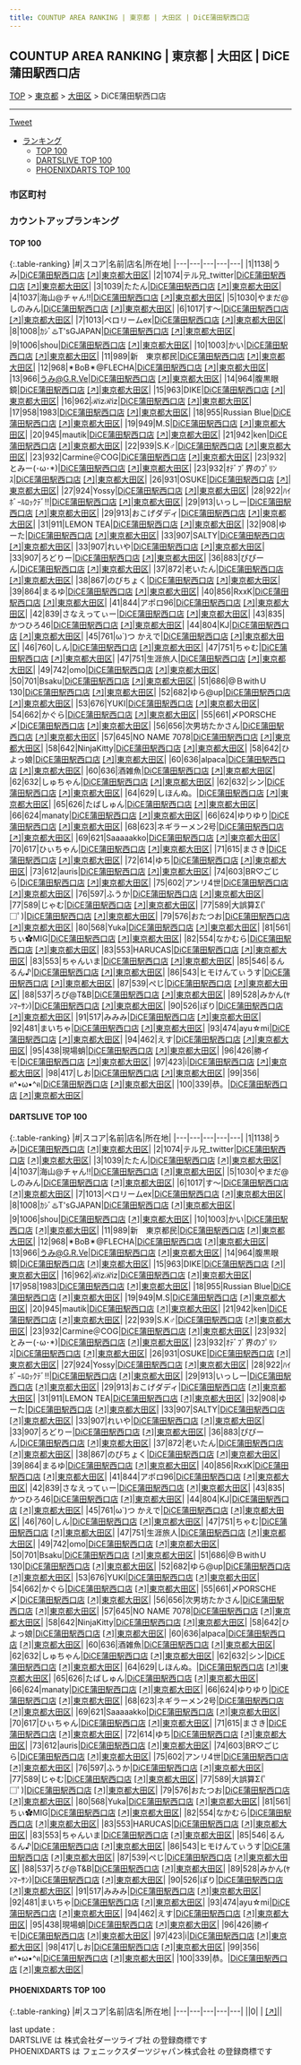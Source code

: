 ```yaml
---
title: COUNTUP AREA RANKING | 東京都 | 大田区 | DiCE蒲田駅西口店
---
```

## COUNTUP AREA RANKING | 東京都 | 大田区 | DiCE蒲田駅西口店

[TOP](/darts/rank/) > [東京都](/darts/rank/東京都/) > [大田区](/darts/rank/東京都/大田区/) > DiCE蒲田駅西口店

___

<a href="https://twitter.com/share?ref_src=twsrc%5Etfw" data-text="COUNTUP AREA RANKING | 東京都大田区DiCE蒲田駅西口店" class="twitter-share-button" data-hashtags="DARTSLIVE,PHOENIXDARTS,darts,ダーツ" data-show-count="false">Tweet</a>

* [ランキング](#カウントアップランキング)
    * [TOP 100](#top-100)
    * [DARTSLIVE TOP 100](#dartslive-top-100)
    * [PHOENIXDARTS TOP 100](#phoenixdarts-top-100)

### 市区町村

<ul>

</ul>

### カウントアップランキング

#### TOP 100



{:.table-ranking}
|#|スコア|名前|店名|所在地|
|---|---|---|---|---|
|1|1138|<span class="rank-name-dl">うみ</span>|<a href="/darts/rank/shops/dd40279e19f9567ff454cb89828a1cfe.html">DiCE蒲田駅西口店</a> <a href="https://search.dartslive.com/jp/shop/dd40279e19f9567ff454cb89828a1cfe">[↗]</a>|<a href="/darts/rank/東京都/大田区">東京都大田区</a>|
|2|1074|<span class="rank-name-dl">テル兄_twitter</span>|<a href="/darts/rank/shops/dd40279e19f9567ff454cb89828a1cfe.html">DiCE蒲田駅西口店</a> <a href="https://search.dartslive.com/jp/shop/dd40279e19f9567ff454cb89828a1cfe">[↗]</a>|<a href="/darts/rank/東京都/大田区">東京都大田区</a>|
|3|1039|<span class="rank-name-dl">たたん</span>|<a href="/darts/rank/shops/dd40279e19f9567ff454cb89828a1cfe.html">DiCE蒲田駅西口店</a> <a href="https://search.dartslive.com/jp/shop/dd40279e19f9567ff454cb89828a1cfe">[↗]</a>|<a href="/darts/rank/東京都/大田区">東京都大田区</a>|
|4|1037|<span class="rank-name-dl">海山@チャん!!</span>|<a href="/darts/rank/shops/dd40279e19f9567ff454cb89828a1cfe.html">DiCE蒲田駅西口店</a> <a href="https://search.dartslive.com/jp/shop/dd40279e19f9567ff454cb89828a1cfe">[↗]</a>|<a href="/darts/rank/東京都/大田区">東京都大田区</a>|
|5|1030|<span class="rank-name-dl">やまだ@しのみん</span>|<a href="/darts/rank/shops/dd40279e19f9567ff454cb89828a1cfe.html">DiCE蒲田駅西口店</a> <a href="https://search.dartslive.com/jp/shop/dd40279e19f9567ff454cb89828a1cfe">[↗]</a>|<a href="/darts/rank/東京都/大田区">東京都大田区</a>|
|6|1017|<span class="rank-name-dl">す～</span>|<a href="/darts/rank/shops/dd40279e19f9567ff454cb89828a1cfe.html">DiCE蒲田駅西口店</a> <a href="https://search.dartslive.com/jp/shop/dd40279e19f9567ff454cb89828a1cfe">[↗]</a>|<a href="/darts/rank/東京都/大田区">東京都大田区</a>|
|7|1013|<span class="rank-name-dl">ペロリームex</span>|<a href="/darts/rank/shops/dd40279e19f9567ff454cb89828a1cfe.html">DiCE蒲田駅西口店</a> <a href="https://search.dartslive.com/jp/shop/dd40279e19f9567ff454cb89828a1cfe">[↗]</a>|<a href="/darts/rank/東京都/大田区">東京都大田区</a>|
|8|1008|<span class="rank-name-dl">ｶｼﾞ♨️T&#x27;sGJAPAN</span>|<a href="/darts/rank/shops/dd40279e19f9567ff454cb89828a1cfe.html">DiCE蒲田駅西口店</a> <a href="https://search.dartslive.com/jp/shop/dd40279e19f9567ff454cb89828a1cfe">[↗]</a>|<a href="/darts/rank/東京都/大田区">東京都大田区</a>|
|9|1006|<span class="rank-name-dl">shou</span>|<a href="/darts/rank/shops/dd40279e19f9567ff454cb89828a1cfe.html">DiCE蒲田駅西口店</a> <a href="https://search.dartslive.com/jp/shop/dd40279e19f9567ff454cb89828a1cfe">[↗]</a>|<a href="/darts/rank/東京都/大田区">東京都大田区</a>|
|10|1003|<span class="rank-name-dl">かい</span>|<a href="/darts/rank/shops/dd40279e19f9567ff454cb89828a1cfe.html">DiCE蒲田駅西口店</a> <a href="https://search.dartslive.com/jp/shop/dd40279e19f9567ff454cb89828a1cfe">[↗]</a>|<a href="/darts/rank/東京都/大田区">東京都大田区</a>|
|11|989|<span class="rank-name-dl">新　東京都民</span>|<a href="/darts/rank/shops/dd40279e19f9567ff454cb89828a1cfe.html">DiCE蒲田駅西口店</a> <a href="https://search.dartslive.com/jp/shop/dd40279e19f9567ff454cb89828a1cfe">[↗]</a>|<a href="/darts/rank/東京都/大田区">東京都大田区</a>|
|12|968|<span class="rank-name-dl">✴BoB✴@FLECHA</span>|<a href="/darts/rank/shops/dd40279e19f9567ff454cb89828a1cfe.html">DiCE蒲田駅西口店</a> <a href="https://search.dartslive.com/jp/shop/dd40279e19f9567ff454cb89828a1cfe">[↗]</a>|<a href="/darts/rank/東京都/大田区">東京都大田区</a>|
|13|966|<span class="rank-name-dl">うみ@G.R.Ve</span>|<a href="/darts/rank/shops/dd40279e19f9567ff454cb89828a1cfe.html">DiCE蒲田駅西口店</a> <a href="https://search.dartslive.com/jp/shop/dd40279e19f9567ff454cb89828a1cfe">[↗]</a>|<a href="/darts/rank/東京都/大田区">東京都大田区</a>|
|14|964|<span class="rank-name-dl">腹黒眼鏡</span>|<a href="/darts/rank/shops/dd40279e19f9567ff454cb89828a1cfe.html">DiCE蒲田駅西口店</a> <a href="https://search.dartslive.com/jp/shop/dd40279e19f9567ff454cb89828a1cfe">[↗]</a>|<a href="/darts/rank/東京都/大田区">東京都大田区</a>|
|15|963|<span class="rank-name-dl">DIKE</span>|<a href="/darts/rank/shops/dd40279e19f9567ff454cb89828a1cfe.html">DiCE蒲田駅西口店</a> <a href="https://search.dartslive.com/jp/shop/dd40279e19f9567ff454cb89828a1cfe">[↗]</a>|<a href="/darts/rank/東京都/大田区">東京都大田区</a>|
|16|962|<span class="rank-name-dl">ℛizℛiz</span>|<a href="/darts/rank/shops/dd40279e19f9567ff454cb89828a1cfe.html">DiCE蒲田駅西口店</a> <a href="https://search.dartslive.com/jp/shop/dd40279e19f9567ff454cb89828a1cfe">[↗]</a>|<a href="/darts/rank/東京都/大田区">東京都大田区</a>|
|17|958|<span class="rank-name-dl">1983</span>|<a href="/darts/rank/shops/dd40279e19f9567ff454cb89828a1cfe.html">DiCE蒲田駅西口店</a> <a href="https://search.dartslive.com/jp/shop/dd40279e19f9567ff454cb89828a1cfe">[↗]</a>|<a href="/darts/rank/東京都/大田区">東京都大田区</a>|
|18|955|<span class="rank-name-dl">Russian Blue</span>|<a href="/darts/rank/shops/dd40279e19f9567ff454cb89828a1cfe.html">DiCE蒲田駅西口店</a> <a href="https://search.dartslive.com/jp/shop/dd40279e19f9567ff454cb89828a1cfe">[↗]</a>|<a href="/darts/rank/東京都/大田区">東京都大田区</a>|
|19|949|<span class="rank-name-dl">M.S</span>|<a href="/darts/rank/shops/dd40279e19f9567ff454cb89828a1cfe.html">DiCE蒲田駅西口店</a> <a href="https://search.dartslive.com/jp/shop/dd40279e19f9567ff454cb89828a1cfe">[↗]</a>|<a href="/darts/rank/東京都/大田区">東京都大田区</a>|
|20|945|<span class="rank-name-dl">mautik</span>|<a href="/darts/rank/shops/dd40279e19f9567ff454cb89828a1cfe.html">DiCE蒲田駅西口店</a> <a href="https://search.dartslive.com/jp/shop/dd40279e19f9567ff454cb89828a1cfe">[↗]</a>|<a href="/darts/rank/東京都/大田区">東京都大田区</a>|
|21|942|<span class="rank-name-dl">ken</span>|<a href="/darts/rank/shops/dd40279e19f9567ff454cb89828a1cfe.html">DiCE蒲田駅西口店</a> <a href="https://search.dartslive.com/jp/shop/dd40279e19f9567ff454cb89828a1cfe">[↗]</a>|<a href="/darts/rank/東京都/大田区">東京都大田区</a>|
|22|939|<span class="rank-name-dl">S.K♂</span>|<a href="/darts/rank/shops/dd40279e19f9567ff454cb89828a1cfe.html">DiCE蒲田駅西口店</a> <a href="https://search.dartslive.com/jp/shop/dd40279e19f9567ff454cb89828a1cfe">[↗]</a>|<a href="/darts/rank/東京都/大田区">東京都大田区</a>|
|23|932|<span class="rank-name-dl">Carmine＠COG</span>|<a href="/darts/rank/shops/dd40279e19f9567ff454cb89828a1cfe.html">DiCE蒲田駅西口店</a> <a href="https://search.dartslive.com/jp/shop/dd40279e19f9567ff454cb89828a1cfe">[↗]</a>|<a href="/darts/rank/東京都/大田区">東京都大田区</a>|
|23|932|<span class="rank-name-dl">とみー(･ω･*)</span>|<a href="/darts/rank/shops/dd40279e19f9567ff454cb89828a1cfe.html">DiCE蒲田駅西口店</a> <a href="https://search.dartslive.com/jp/shop/dd40279e19f9567ff454cb89828a1cfe">[↗]</a>|<a href="/darts/rank/東京都/大田区">東京都大田区</a>|
|23|932|<span class="rank-name-dl">ｵﾃﾞﾌﾞ界のﾌﾟﾘﾝｽ</span>|<a href="/darts/rank/shops/dd40279e19f9567ff454cb89828a1cfe.html">DiCE蒲田駅西口店</a> <a href="https://search.dartslive.com/jp/shop/dd40279e19f9567ff454cb89828a1cfe">[↗]</a>|<a href="/darts/rank/東京都/大田区">東京都大田区</a>|
|26|931|<span class="rank-name-dl">OSUKE</span>|<a href="/darts/rank/shops/dd40279e19f9567ff454cb89828a1cfe.html">DiCE蒲田駅西口店</a> <a href="https://search.dartslive.com/jp/shop/dd40279e19f9567ff454cb89828a1cfe">[↗]</a>|<a href="/darts/rank/東京都/大田区">東京都大田区</a>|
|27|924|<span class="rank-name-dl">Yossy</span>|<a href="/darts/rank/shops/dd40279e19f9567ff454cb89828a1cfe.html">DiCE蒲田駅西口店</a> <a href="https://search.dartslive.com/jp/shop/dd40279e19f9567ff454cb89828a1cfe">[↗]</a>|<a href="/darts/rank/東京都/大田区">東京都大田区</a>|
|28|922|<span class="rank-name-dl">ﾊｲﾎﾞｰﾙﾛｯｸﾃﾞ‼︎</span>|<a href="/darts/rank/shops/dd40279e19f9567ff454cb89828a1cfe.html">DiCE蒲田駅西口店</a> <a href="https://search.dartslive.com/jp/shop/dd40279e19f9567ff454cb89828a1cfe">[↗]</a>|<a href="/darts/rank/東京都/大田区">東京都大田区</a>|
|29|913|<span class="rank-name-dl">いっしー</span>|<a href="/darts/rank/shops/dd40279e19f9567ff454cb89828a1cfe.html">DiCE蒲田駅西口店</a> <a href="https://search.dartslive.com/jp/shop/dd40279e19f9567ff454cb89828a1cfe">[↗]</a>|<a href="/darts/rank/東京都/大田区">東京都大田区</a>|
|29|913|<span class="rank-name-dl">おこげダディ</span>|<a href="/darts/rank/shops/dd40279e19f9567ff454cb89828a1cfe.html">DiCE蒲田駅西口店</a> <a href="https://search.dartslive.com/jp/shop/dd40279e19f9567ff454cb89828a1cfe">[↗]</a>|<a href="/darts/rank/東京都/大田区">東京都大田区</a>|
|31|911|<span class="rank-name-dl">LEMON TEA</span>|<a href="/darts/rank/shops/dd40279e19f9567ff454cb89828a1cfe.html">DiCE蒲田駅西口店</a> <a href="https://search.dartslive.com/jp/shop/dd40279e19f9567ff454cb89828a1cfe">[↗]</a>|<a href="/darts/rank/東京都/大田区">東京都大田区</a>|
|32|908|<span class="rank-name-dl">ゆーた</span>|<a href="/darts/rank/shops/dd40279e19f9567ff454cb89828a1cfe.html">DiCE蒲田駅西口店</a> <a href="https://search.dartslive.com/jp/shop/dd40279e19f9567ff454cb89828a1cfe">[↗]</a>|<a href="/darts/rank/東京都/大田区">東京都大田区</a>|
|33|907|<span class="rank-name-dl">SALTY</span>|<a href="/darts/rank/shops/dd40279e19f9567ff454cb89828a1cfe.html">DiCE蒲田駅西口店</a> <a href="https://search.dartslive.com/jp/shop/dd40279e19f9567ff454cb89828a1cfe">[↗]</a>|<a href="/darts/rank/東京都/大田区">東京都大田区</a>|
|33|907|<span class="rank-name-dl">れいや</span>|<a href="/darts/rank/shops/dd40279e19f9567ff454cb89828a1cfe.html">DiCE蒲田駅西口店</a> <a href="https://search.dartslive.com/jp/shop/dd40279e19f9567ff454cb89828a1cfe">[↗]</a>|<a href="/darts/rank/東京都/大田区">東京都大田区</a>|
|33|907|<span class="rank-name-dl">ろどりー</span>|<a href="/darts/rank/shops/dd40279e19f9567ff454cb89828a1cfe.html">DiCE蒲田駅西口店</a> <a href="https://search.dartslive.com/jp/shop/dd40279e19f9567ff454cb89828a1cfe">[↗]</a>|<a href="/darts/rank/東京都/大田区">東京都大田区</a>|
|36|883|<span class="rank-name-dl">ぴぴーん</span>|<a href="/darts/rank/shops/dd40279e19f9567ff454cb89828a1cfe.html">DiCE蒲田駅西口店</a> <a href="https://search.dartslive.com/jp/shop/dd40279e19f9567ff454cb89828a1cfe">[↗]</a>|<a href="/darts/rank/東京都/大田区">東京都大田区</a>|
|37|872|<span class="rank-name-dl">老いたん</span>|<a href="/darts/rank/shops/dd40279e19f9567ff454cb89828a1cfe.html">DiCE蒲田駅西口店</a> <a href="https://search.dartslive.com/jp/shop/dd40279e19f9567ff454cb89828a1cfe">[↗]</a>|<a href="/darts/rank/東京都/大田区">東京都大田区</a>|
|38|867|<span class="rank-name-dl">のびちょく</span>|<a href="/darts/rank/shops/dd40279e19f9567ff454cb89828a1cfe.html">DiCE蒲田駅西口店</a> <a href="https://search.dartslive.com/jp/shop/dd40279e19f9567ff454cb89828a1cfe">[↗]</a>|<a href="/darts/rank/東京都/大田区">東京都大田区</a>|
|39|864|<span class="rank-name-dl">まるゆ</span>|<a href="/darts/rank/shops/dd40279e19f9567ff454cb89828a1cfe.html">DiCE蒲田駅西口店</a> <a href="https://search.dartslive.com/jp/shop/dd40279e19f9567ff454cb89828a1cfe">[↗]</a>|<a href="/darts/rank/東京都/大田区">東京都大田区</a>|
|40|856|<span class="rank-name-dl">RxxK</span>|<a href="/darts/rank/shops/dd40279e19f9567ff454cb89828a1cfe.html">DiCE蒲田駅西口店</a> <a href="https://search.dartslive.com/jp/shop/dd40279e19f9567ff454cb89828a1cfe">[↗]</a>|<a href="/darts/rank/東京都/大田区">東京都大田区</a>|
|41|844|<span class="rank-name-dl">アポロ96</span>|<a href="/darts/rank/shops/dd40279e19f9567ff454cb89828a1cfe.html">DiCE蒲田駅西口店</a> <a href="https://search.dartslive.com/jp/shop/dd40279e19f9567ff454cb89828a1cfe">[↗]</a>|<a href="/darts/rank/東京都/大田区">東京都大田区</a>|
|42|839|<span class="rank-name-dl">さなえってぃー</span>|<a href="/darts/rank/shops/dd40279e19f9567ff454cb89828a1cfe.html">DiCE蒲田駅西口店</a> <a href="https://search.dartslive.com/jp/shop/dd40279e19f9567ff454cb89828a1cfe">[↗]</a>|<a href="/darts/rank/東京都/大田区">東京都大田区</a>|
|43|835|<span class="rank-name-dl">かつひろ46</span>|<a href="/darts/rank/shops/dd40279e19f9567ff454cb89828a1cfe.html">DiCE蒲田駅西口店</a> <a href="https://search.dartslive.com/jp/shop/dd40279e19f9567ff454cb89828a1cfe">[↗]</a>|<a href="/darts/rank/東京都/大田区">東京都大田区</a>|
|44|804|<span class="rank-name-dl">KJ</span>|<a href="/darts/rank/shops/dd40279e19f9567ff454cb89828a1cfe.html">DiCE蒲田駅西口店</a> <a href="https://search.dartslive.com/jp/shop/dd40279e19f9567ff454cb89828a1cfe">[↗]</a>|<a href="/darts/rank/東京都/大田区">東京都大田区</a>|
|45|761|<span class="rank-name-dl">ω`)つ かえで</span>|<a href="/darts/rank/shops/dd40279e19f9567ff454cb89828a1cfe.html">DiCE蒲田駅西口店</a> <a href="https://search.dartslive.com/jp/shop/dd40279e19f9567ff454cb89828a1cfe">[↗]</a>|<a href="/darts/rank/東京都/大田区">東京都大田区</a>|
|46|760|<span class="rank-name-dl">しん</span>|<a href="/darts/rank/shops/dd40279e19f9567ff454cb89828a1cfe.html">DiCE蒲田駅西口店</a> <a href="https://search.dartslive.com/jp/shop/dd40279e19f9567ff454cb89828a1cfe">[↗]</a>|<a href="/darts/rank/東京都/大田区">東京都大田区</a>|
|47|751|<span class="rank-name-dl">ちゃむ</span>|<a href="/darts/rank/shops/dd40279e19f9567ff454cb89828a1cfe.html">DiCE蒲田駅西口店</a> <a href="https://search.dartslive.com/jp/shop/dd40279e19f9567ff454cb89828a1cfe">[↗]</a>|<a href="/darts/rank/東京都/大田区">東京都大田区</a>|
|47|751|<span class="rank-name-dl">生涯旅人</span>|<a href="/darts/rank/shops/dd40279e19f9567ff454cb89828a1cfe.html">DiCE蒲田駅西口店</a> <a href="https://search.dartslive.com/jp/shop/dd40279e19f9567ff454cb89828a1cfe">[↗]</a>|<a href="/darts/rank/東京都/大田区">東京都大田区</a>|
|49|742|<span class="rank-name-dl">omo</span>|<a href="/darts/rank/shops/dd40279e19f9567ff454cb89828a1cfe.html">DiCE蒲田駅西口店</a> <a href="https://search.dartslive.com/jp/shop/dd40279e19f9567ff454cb89828a1cfe">[↗]</a>|<a href="/darts/rank/東京都/大田区">東京都大田区</a>|
|50|701|<span class="rank-name-dl">Bsaku</span>|<a href="/darts/rank/shops/dd40279e19f9567ff454cb89828a1cfe.html">DiCE蒲田駅西口店</a> <a href="https://search.dartslive.com/jp/shop/dd40279e19f9567ff454cb89828a1cfe">[↗]</a>|<a href="/darts/rank/東京都/大田区">東京都大田区</a>|
|51|686|<span class="rank-name-dl">@ＢwithＵ 130</span>|<a href="/darts/rank/shops/dd40279e19f9567ff454cb89828a1cfe.html">DiCE蒲田駅西口店</a> <a href="https://search.dartslive.com/jp/shop/dd40279e19f9567ff454cb89828a1cfe">[↗]</a>|<a href="/darts/rank/東京都/大田区">東京都大田区</a>|
|52|682|<span class="rank-name-dl">ゆら@up</span>|<a href="/darts/rank/shops/dd40279e19f9567ff454cb89828a1cfe.html">DiCE蒲田駅西口店</a> <a href="https://search.dartslive.com/jp/shop/dd40279e19f9567ff454cb89828a1cfe">[↗]</a>|<a href="/darts/rank/東京都/大田区">東京都大田区</a>|
|53|676|<span class="rank-name-dl">YUKI</span>|<a href="/darts/rank/shops/dd40279e19f9567ff454cb89828a1cfe.html">DiCE蒲田駅西口店</a> <a href="https://search.dartslive.com/jp/shop/dd40279e19f9567ff454cb89828a1cfe">[↗]</a>|<a href="/darts/rank/東京都/大田区">東京都大田区</a>|
|54|662|<span class="rank-name-dl">かぐら</span>|<a href="/darts/rank/shops/dd40279e19f9567ff454cb89828a1cfe.html">DiCE蒲田駅西口店</a> <a href="https://search.dartslive.com/jp/shop/dd40279e19f9567ff454cb89828a1cfe">[↗]</a>|<a href="/darts/rank/東京都/大田区">東京都大田区</a>|
|55|661|<span class="rank-name-dl">〆PORSCHE〆</span>|<a href="/darts/rank/shops/dd40279e19f9567ff454cb89828a1cfe.html">DiCE蒲田駅西口店</a> <a href="https://search.dartslive.com/jp/shop/dd40279e19f9567ff454cb89828a1cfe">[↗]</a>|<a href="/darts/rank/東京都/大田区">東京都大田区</a>|
|56|656|<span class="rank-name-dl">次男坊たかさん</span>|<a href="/darts/rank/shops/dd40279e19f9567ff454cb89828a1cfe.html">DiCE蒲田駅西口店</a> <a href="https://search.dartslive.com/jp/shop/dd40279e19f9567ff454cb89828a1cfe">[↗]</a>|<a href="/darts/rank/東京都/大田区">東京都大田区</a>|
|57|645|<span class="rank-name-dl">NO NAME 7078</span>|<a href="/darts/rank/shops/dd40279e19f9567ff454cb89828a1cfe.html">DiCE蒲田駅西口店</a> <a href="https://search.dartslive.com/jp/shop/dd40279e19f9567ff454cb89828a1cfe">[↗]</a>|<a href="/darts/rank/東京都/大田区">東京都大田区</a>|
|58|642|<span class="rank-name-dl">NinjaKitty</span>|<a href="/darts/rank/shops/dd40279e19f9567ff454cb89828a1cfe.html">DiCE蒲田駅西口店</a> <a href="https://search.dartslive.com/jp/shop/dd40279e19f9567ff454cb89828a1cfe">[↗]</a>|<a href="/darts/rank/東京都/大田区">東京都大田区</a>|
|58|642|<span class="rank-name-dl">ひよっ娘</span>|<a href="/darts/rank/shops/dd40279e19f9567ff454cb89828a1cfe.html">DiCE蒲田駅西口店</a> <a href="https://search.dartslive.com/jp/shop/dd40279e19f9567ff454cb89828a1cfe">[↗]</a>|<a href="/darts/rank/東京都/大田区">東京都大田区</a>|
|60|636|<span class="rank-name-dl">alpaca</span>|<a href="/darts/rank/shops/dd40279e19f9567ff454cb89828a1cfe.html">DiCE蒲田駅西口店</a> <a href="https://search.dartslive.com/jp/shop/dd40279e19f9567ff454cb89828a1cfe">[↗]</a>|<a href="/darts/rank/東京都/大田区">東京都大田区</a>|
|60|636|<span class="rank-name-dl">酒雑魚</span>|<a href="/darts/rank/shops/dd40279e19f9567ff454cb89828a1cfe.html">DiCE蒲田駅西口店</a> <a href="https://search.dartslive.com/jp/shop/dd40279e19f9567ff454cb89828a1cfe">[↗]</a>|<a href="/darts/rank/東京都/大田区">東京都大田区</a>|
|62|632|<span class="rank-name-dl">しゅちゃん</span>|<a href="/darts/rank/shops/dd40279e19f9567ff454cb89828a1cfe.html">DiCE蒲田駅西口店</a> <a href="https://search.dartslive.com/jp/shop/dd40279e19f9567ff454cb89828a1cfe">[↗]</a>|<a href="/darts/rank/東京都/大田区">東京都大田区</a>|
|62|632|<span class="rank-name-dl">シン</span>|<a href="/darts/rank/shops/dd40279e19f9567ff454cb89828a1cfe.html">DiCE蒲田駅西口店</a> <a href="https://search.dartslive.com/jp/shop/dd40279e19f9567ff454cb89828a1cfe">[↗]</a>|<a href="/darts/rank/東京都/大田区">東京都大田区</a>|
|64|629|<span class="rank-name-dl">しほんぬ。</span>|<a href="/darts/rank/shops/dd40279e19f9567ff454cb89828a1cfe.html">DiCE蒲田駅西口店</a> <a href="https://search.dartslive.com/jp/shop/dd40279e19f9567ff454cb89828a1cfe">[↗]</a>|<a href="/darts/rank/東京都/大田区">東京都大田区</a>|
|65|626|<span class="rank-name-dl">たばしゅん</span>|<a href="/darts/rank/shops/dd40279e19f9567ff454cb89828a1cfe.html">DiCE蒲田駅西口店</a> <a href="https://search.dartslive.com/jp/shop/dd40279e19f9567ff454cb89828a1cfe">[↗]</a>|<a href="/darts/rank/東京都/大田区">東京都大田区</a>|
|66|624|<span class="rank-name-dl">manaty</span>|<a href="/darts/rank/shops/dd40279e19f9567ff454cb89828a1cfe.html">DiCE蒲田駅西口店</a> <a href="https://search.dartslive.com/jp/shop/dd40279e19f9567ff454cb89828a1cfe">[↗]</a>|<a href="/darts/rank/東京都/大田区">東京都大田区</a>|
|66|624|<span class="rank-name-dl">ゆりゆり</span>|<a href="/darts/rank/shops/dd40279e19f9567ff454cb89828a1cfe.html">DiCE蒲田駅西口店</a> <a href="https://search.dartslive.com/jp/shop/dd40279e19f9567ff454cb89828a1cfe">[↗]</a>|<a href="/darts/rank/東京都/大田区">東京都大田区</a>|
|68|623|<span class="rank-name-dl">ネギラーメン2号</span>|<a href="/darts/rank/shops/dd40279e19f9567ff454cb89828a1cfe.html">DiCE蒲田駅西口店</a> <a href="https://search.dartslive.com/jp/shop/dd40279e19f9567ff454cb89828a1cfe">[↗]</a>|<a href="/darts/rank/東京都/大田区">東京都大田区</a>|
|69|621|<span class="rank-name-dl">Saaaaakko</span>|<a href="/darts/rank/shops/dd40279e19f9567ff454cb89828a1cfe.html">DiCE蒲田駅西口店</a> <a href="https://search.dartslive.com/jp/shop/dd40279e19f9567ff454cb89828a1cfe">[↗]</a>|<a href="/darts/rank/東京都/大田区">東京都大田区</a>|
|70|617|<span class="rank-name-dl">ひぃちゃん</span>|<a href="/darts/rank/shops/dd40279e19f9567ff454cb89828a1cfe.html">DiCE蒲田駅西口店</a> <a href="https://search.dartslive.com/jp/shop/dd40279e19f9567ff454cb89828a1cfe">[↗]</a>|<a href="/darts/rank/東京都/大田区">東京都大田区</a>|
|71|615|<span class="rank-name-dl">まさき</span>|<a href="/darts/rank/shops/dd40279e19f9567ff454cb89828a1cfe.html">DiCE蒲田駅西口店</a> <a href="https://search.dartslive.com/jp/shop/dd40279e19f9567ff454cb89828a1cfe">[↗]</a>|<a href="/darts/rank/東京都/大田区">東京都大田区</a>|
|72|614|<span class="rank-name-dl">ゆち</span>|<a href="/darts/rank/shops/dd40279e19f9567ff454cb89828a1cfe.html">DiCE蒲田駅西口店</a> <a href="https://search.dartslive.com/jp/shop/dd40279e19f9567ff454cb89828a1cfe">[↗]</a>|<a href="/darts/rank/東京都/大田区">東京都大田区</a>|
|73|612|<span class="rank-name-dl">auris</span>|<a href="/darts/rank/shops/dd40279e19f9567ff454cb89828a1cfe.html">DiCE蒲田駅西口店</a> <a href="https://search.dartslive.com/jp/shop/dd40279e19f9567ff454cb89828a1cfe">[↗]</a>|<a href="/darts/rank/東京都/大田区">東京都大田区</a>|
|74|603|<span class="rank-name-dl">BR♡ごじら</span>|<a href="/darts/rank/shops/dd40279e19f9567ff454cb89828a1cfe.html">DiCE蒲田駅西口店</a> <a href="https://search.dartslive.com/jp/shop/dd40279e19f9567ff454cb89828a1cfe">[↗]</a>|<a href="/darts/rank/東京都/大田区">東京都大田区</a>|
|75|602|<span class="rank-name-dl">アンリ4世</span>|<a href="/darts/rank/shops/dd40279e19f9567ff454cb89828a1cfe.html">DiCE蒲田駅西口店</a> <a href="https://search.dartslive.com/jp/shop/dd40279e19f9567ff454cb89828a1cfe">[↗]</a>|<a href="/darts/rank/東京都/大田区">東京都大田区</a>|
|76|597|<span class="rank-name-dl">ふうか</span>|<a href="/darts/rank/shops/dd40279e19f9567ff454cb89828a1cfe.html">DiCE蒲田駅西口店</a> <a href="https://search.dartslive.com/jp/shop/dd40279e19f9567ff454cb89828a1cfe">[↗]</a>|<a href="/darts/rank/東京都/大田区">東京都大田区</a>|
|77|589|<span class="rank-name-dl">じゃむ</span>|<a href="/darts/rank/shops/dd40279e19f9567ff454cb89828a1cfe.html">DiCE蒲田駅西口店</a> <a href="https://search.dartslive.com/jp/shop/dd40279e19f9567ff454cb89828a1cfe">[↗]</a>|<a href="/darts/rank/東京都/大田区">東京都大田区</a>|
|77|589|<span class="rank-name-dl">大誤算Σ(ﾟ□ﾟ)</span>|<a href="/darts/rank/shops/dd40279e19f9567ff454cb89828a1cfe.html">DiCE蒲田駅西口店</a> <a href="https://search.dartslive.com/jp/shop/dd40279e19f9567ff454cb89828a1cfe">[↗]</a>|<a href="/darts/rank/東京都/大田区">東京都大田区</a>|
|79|576|<span class="rank-name-dl">おたつお</span>|<a href="/darts/rank/shops/dd40279e19f9567ff454cb89828a1cfe.html">DiCE蒲田駅西口店</a> <a href="https://search.dartslive.com/jp/shop/dd40279e19f9567ff454cb89828a1cfe">[↗]</a>|<a href="/darts/rank/東京都/大田区">東京都大田区</a>|
|80|568|<span class="rank-name-dl">Yuka</span>|<a href="/darts/rank/shops/dd40279e19f9567ff454cb89828a1cfe.html">DiCE蒲田駅西口店</a> <a href="https://search.dartslive.com/jp/shop/dd40279e19f9567ff454cb89828a1cfe">[↗]</a>|<a href="/darts/rank/東京都/大田区">東京都大田区</a>|
|81|561|<span class="rank-name-dl">ちぃ✿MIG</span>|<a href="/darts/rank/shops/dd40279e19f9567ff454cb89828a1cfe.html">DiCE蒲田駅西口店</a> <a href="https://search.dartslive.com/jp/shop/dd40279e19f9567ff454cb89828a1cfe">[↗]</a>|<a href="/darts/rank/東京都/大田区">東京都大田区</a>|
|82|554|<span class="rank-name-dl">なかむら</span>|<a href="/darts/rank/shops/dd40279e19f9567ff454cb89828a1cfe.html">DiCE蒲田駅西口店</a> <a href="https://search.dartslive.com/jp/shop/dd40279e19f9567ff454cb89828a1cfe">[↗]</a>|<a href="/darts/rank/東京都/大田区">東京都大田区</a>|
|83|553|<span class="rank-name-dl">HARUCAS</span>|<a href="/darts/rank/shops/dd40279e19f9567ff454cb89828a1cfe.html">DiCE蒲田駅西口店</a> <a href="https://search.dartslive.com/jp/shop/dd40279e19f9567ff454cb89828a1cfe">[↗]</a>|<a href="/darts/rank/東京都/大田区">東京都大田区</a>|
|83|553|<span class="rank-name-dl">ちゃんいま</span>|<a href="/darts/rank/shops/dd40279e19f9567ff454cb89828a1cfe.html">DiCE蒲田駅西口店</a> <a href="https://search.dartslive.com/jp/shop/dd40279e19f9567ff454cb89828a1cfe">[↗]</a>|<a href="/darts/rank/東京都/大田区">東京都大田区</a>|
|85|546|<span class="rank-name-dl">るんるん♪</span>|<a href="/darts/rank/shops/dd40279e19f9567ff454cb89828a1cfe.html">DiCE蒲田駅西口店</a> <a href="https://search.dartslive.com/jp/shop/dd40279e19f9567ff454cb89828a1cfe">[↗]</a>|<a href="/darts/rank/東京都/大田区">東京都大田区</a>|
|86|543|<span class="rank-name-dl">ヒモけんてぃうす</span>|<a href="/darts/rank/shops/dd40279e19f9567ff454cb89828a1cfe.html">DiCE蒲田駅西口店</a> <a href="https://search.dartslive.com/jp/shop/dd40279e19f9567ff454cb89828a1cfe">[↗]</a>|<a href="/darts/rank/東京都/大田区">東京都大田区</a>|
|87|539|<span class="rank-name-dl">ぺじ</span>|<a href="/darts/rank/shops/dd40279e19f9567ff454cb89828a1cfe.html">DiCE蒲田駅西口店</a> <a href="https://search.dartslive.com/jp/shop/dd40279e19f9567ff454cb89828a1cfe">[↗]</a>|<a href="/darts/rank/東京都/大田区">東京都大田区</a>|
|88|537|<span class="rank-name-dl">ろび@T&amp;B</span>|<a href="/darts/rank/shops/dd40279e19f9567ff454cb89828a1cfe.html">DiCE蒲田駅西口店</a> <a href="https://search.dartslive.com/jp/shop/dd40279e19f9567ff454cb89828a1cfe">[↗]</a>|<a href="/darts/rank/東京都/大田区">東京都大田区</a>|
|89|528|<span class="rank-name-dl">みかん(ﾔﾝﾏｰｻﾝ)</span>|<a href="/darts/rank/shops/dd40279e19f9567ff454cb89828a1cfe.html">DiCE蒲田駅西口店</a> <a href="https://search.dartslive.com/jp/shop/dd40279e19f9567ff454cb89828a1cfe">[↗]</a>|<a href="/darts/rank/東京都/大田区">東京都大田区</a>|
|90|526|<span class="rank-name-dl">ぽり</span>|<a href="/darts/rank/shops/dd40279e19f9567ff454cb89828a1cfe.html">DiCE蒲田駅西口店</a> <a href="https://search.dartslive.com/jp/shop/dd40279e19f9567ff454cb89828a1cfe">[↗]</a>|<a href="/darts/rank/東京都/大田区">東京都大田区</a>|
|91|517|<span class="rank-name-dl">みみみ</span>|<a href="/darts/rank/shops/dd40279e19f9567ff454cb89828a1cfe.html">DiCE蒲田駅西口店</a> <a href="https://search.dartslive.com/jp/shop/dd40279e19f9567ff454cb89828a1cfe">[↗]</a>|<a href="/darts/rank/東京都/大田区">東京都大田区</a>|
|92|481|<span class="rank-name-dl">まいちゃ</span>|<a href="/darts/rank/shops/dd40279e19f9567ff454cb89828a1cfe.html">DiCE蒲田駅西口店</a> <a href="https://search.dartslive.com/jp/shop/dd40279e19f9567ff454cb89828a1cfe">[↗]</a>|<a href="/darts/rank/東京都/大田区">東京都大田区</a>|
|93|474|<span class="rank-name-dl">ayu☆mi</span>|<a href="/darts/rank/shops/dd40279e19f9567ff454cb89828a1cfe.html">DiCE蒲田駅西口店</a> <a href="https://search.dartslive.com/jp/shop/dd40279e19f9567ff454cb89828a1cfe">[↗]</a>|<a href="/darts/rank/東京都/大田区">東京都大田区</a>|
|94|462|<span class="rank-name-dl">えす</span>|<a href="/darts/rank/shops/dd40279e19f9567ff454cb89828a1cfe.html">DiCE蒲田駅西口店</a> <a href="https://search.dartslive.com/jp/shop/dd40279e19f9567ff454cb89828a1cfe">[↗]</a>|<a href="/darts/rank/東京都/大田区">東京都大田区</a>|
|95|438|<span class="rank-name-dl">現場蛸</span>|<a href="/darts/rank/shops/dd40279e19f9567ff454cb89828a1cfe.html">DiCE蒲田駅西口店</a> <a href="https://search.dartslive.com/jp/shop/dd40279e19f9567ff454cb89828a1cfe">[↗]</a>|<a href="/darts/rank/東京都/大田区">東京都大田区</a>|
|96|426|<span class="rank-name-dl">勝イモ</span>|<a href="/darts/rank/shops/dd40279e19f9567ff454cb89828a1cfe.html">DiCE蒲田駅西口店</a> <a href="https://search.dartslive.com/jp/shop/dd40279e19f9567ff454cb89828a1cfe">[↗]</a>|<a href="/darts/rank/東京都/大田区">東京都大田区</a>|
|97|423|<span class="rank-name-dl">i</span>|<a href="/darts/rank/shops/dd40279e19f9567ff454cb89828a1cfe.html">DiCE蒲田駅西口店</a> <a href="https://search.dartslive.com/jp/shop/dd40279e19f9567ff454cb89828a1cfe">[↗]</a>|<a href="/darts/rank/東京都/大田区">東京都大田区</a>|
|98|417|<span class="rank-name-dl">しお</span>|<a href="/darts/rank/shops/dd40279e19f9567ff454cb89828a1cfe.html">DiCE蒲田駅西口店</a> <a href="https://search.dartslive.com/jp/shop/dd40279e19f9567ff454cb89828a1cfe">[↗]</a>|<a href="/darts/rank/東京都/大田区">東京都大田区</a>|
|99|356|<span class="rank-name-dl">ฅ^•ω•^ฅ</span>|<a href="/darts/rank/shops/dd40279e19f9567ff454cb89828a1cfe.html">DiCE蒲田駅西口店</a> <a href="https://search.dartslive.com/jp/shop/dd40279e19f9567ff454cb89828a1cfe">[↗]</a>|<a href="/darts/rank/東京都/大田区">東京都大田区</a>|
|100|339|<span class="rank-name-dl">恭。</span>|<a href="/darts/rank/shops/dd40279e19f9567ff454cb89828a1cfe.html">DiCE蒲田駅西口店</a> <a href="https://search.dartslive.com/jp/shop/dd40279e19f9567ff454cb89828a1cfe">[↗]</a>|<a href="/darts/rank/東京都/大田区">東京都大田区</a>|


#### DARTSLIVE TOP 100



{:.table-ranking}
|#|スコア|名前|店名|所在地|
|---|---|---|---|---|
|1|1138|<span class="rank-name-dl">うみ</span>|<a href="/darts/rank/shops/dd40279e19f9567ff454cb89828a1cfe.html">DiCE蒲田駅西口店</a> <a href="https://search.dartslive.com/jp/shop/dd40279e19f9567ff454cb89828a1cfe">[↗]</a>|<a href="/darts/rank/東京都/大田区">東京都大田区</a>|
|2|1074|<span class="rank-name-dl">テル兄_twitter</span>|<a href="/darts/rank/shops/dd40279e19f9567ff454cb89828a1cfe.html">DiCE蒲田駅西口店</a> <a href="https://search.dartslive.com/jp/shop/dd40279e19f9567ff454cb89828a1cfe">[↗]</a>|<a href="/darts/rank/東京都/大田区">東京都大田区</a>|
|3|1039|<span class="rank-name-dl">たたん</span>|<a href="/darts/rank/shops/dd40279e19f9567ff454cb89828a1cfe.html">DiCE蒲田駅西口店</a> <a href="https://search.dartslive.com/jp/shop/dd40279e19f9567ff454cb89828a1cfe">[↗]</a>|<a href="/darts/rank/東京都/大田区">東京都大田区</a>|
|4|1037|<span class="rank-name-dl">海山@チャん!!</span>|<a href="/darts/rank/shops/dd40279e19f9567ff454cb89828a1cfe.html">DiCE蒲田駅西口店</a> <a href="https://search.dartslive.com/jp/shop/dd40279e19f9567ff454cb89828a1cfe">[↗]</a>|<a href="/darts/rank/東京都/大田区">東京都大田区</a>|
|5|1030|<span class="rank-name-dl">やまだ@しのみん</span>|<a href="/darts/rank/shops/dd40279e19f9567ff454cb89828a1cfe.html">DiCE蒲田駅西口店</a> <a href="https://search.dartslive.com/jp/shop/dd40279e19f9567ff454cb89828a1cfe">[↗]</a>|<a href="/darts/rank/東京都/大田区">東京都大田区</a>|
|6|1017|<span class="rank-name-dl">す～</span>|<a href="/darts/rank/shops/dd40279e19f9567ff454cb89828a1cfe.html">DiCE蒲田駅西口店</a> <a href="https://search.dartslive.com/jp/shop/dd40279e19f9567ff454cb89828a1cfe">[↗]</a>|<a href="/darts/rank/東京都/大田区">東京都大田区</a>|
|7|1013|<span class="rank-name-dl">ペロリームex</span>|<a href="/darts/rank/shops/dd40279e19f9567ff454cb89828a1cfe.html">DiCE蒲田駅西口店</a> <a href="https://search.dartslive.com/jp/shop/dd40279e19f9567ff454cb89828a1cfe">[↗]</a>|<a href="/darts/rank/東京都/大田区">東京都大田区</a>|
|8|1008|<span class="rank-name-dl">ｶｼﾞ♨️T&#x27;sGJAPAN</span>|<a href="/darts/rank/shops/dd40279e19f9567ff454cb89828a1cfe.html">DiCE蒲田駅西口店</a> <a href="https://search.dartslive.com/jp/shop/dd40279e19f9567ff454cb89828a1cfe">[↗]</a>|<a href="/darts/rank/東京都/大田区">東京都大田区</a>|
|9|1006|<span class="rank-name-dl">shou</span>|<a href="/darts/rank/shops/dd40279e19f9567ff454cb89828a1cfe.html">DiCE蒲田駅西口店</a> <a href="https://search.dartslive.com/jp/shop/dd40279e19f9567ff454cb89828a1cfe">[↗]</a>|<a href="/darts/rank/東京都/大田区">東京都大田区</a>|
|10|1003|<span class="rank-name-dl">かい</span>|<a href="/darts/rank/shops/dd40279e19f9567ff454cb89828a1cfe.html">DiCE蒲田駅西口店</a> <a href="https://search.dartslive.com/jp/shop/dd40279e19f9567ff454cb89828a1cfe">[↗]</a>|<a href="/darts/rank/東京都/大田区">東京都大田区</a>|
|11|989|<span class="rank-name-dl">新　東京都民</span>|<a href="/darts/rank/shops/dd40279e19f9567ff454cb89828a1cfe.html">DiCE蒲田駅西口店</a> <a href="https://search.dartslive.com/jp/shop/dd40279e19f9567ff454cb89828a1cfe">[↗]</a>|<a href="/darts/rank/東京都/大田区">東京都大田区</a>|
|12|968|<span class="rank-name-dl">✴BoB✴@FLECHA</span>|<a href="/darts/rank/shops/dd40279e19f9567ff454cb89828a1cfe.html">DiCE蒲田駅西口店</a> <a href="https://search.dartslive.com/jp/shop/dd40279e19f9567ff454cb89828a1cfe">[↗]</a>|<a href="/darts/rank/東京都/大田区">東京都大田区</a>|
|13|966|<span class="rank-name-dl">うみ@G.R.Ve</span>|<a href="/darts/rank/shops/dd40279e19f9567ff454cb89828a1cfe.html">DiCE蒲田駅西口店</a> <a href="https://search.dartslive.com/jp/shop/dd40279e19f9567ff454cb89828a1cfe">[↗]</a>|<a href="/darts/rank/東京都/大田区">東京都大田区</a>|
|14|964|<span class="rank-name-dl">腹黒眼鏡</span>|<a href="/darts/rank/shops/dd40279e19f9567ff454cb89828a1cfe.html">DiCE蒲田駅西口店</a> <a href="https://search.dartslive.com/jp/shop/dd40279e19f9567ff454cb89828a1cfe">[↗]</a>|<a href="/darts/rank/東京都/大田区">東京都大田区</a>|
|15|963|<span class="rank-name-dl">DIKE</span>|<a href="/darts/rank/shops/dd40279e19f9567ff454cb89828a1cfe.html">DiCE蒲田駅西口店</a> <a href="https://search.dartslive.com/jp/shop/dd40279e19f9567ff454cb89828a1cfe">[↗]</a>|<a href="/darts/rank/東京都/大田区">東京都大田区</a>|
|16|962|<span class="rank-name-dl">ℛizℛiz</span>|<a href="/darts/rank/shops/dd40279e19f9567ff454cb89828a1cfe.html">DiCE蒲田駅西口店</a> <a href="https://search.dartslive.com/jp/shop/dd40279e19f9567ff454cb89828a1cfe">[↗]</a>|<a href="/darts/rank/東京都/大田区">東京都大田区</a>|
|17|958|<span class="rank-name-dl">1983</span>|<a href="/darts/rank/shops/dd40279e19f9567ff454cb89828a1cfe.html">DiCE蒲田駅西口店</a> <a href="https://search.dartslive.com/jp/shop/dd40279e19f9567ff454cb89828a1cfe">[↗]</a>|<a href="/darts/rank/東京都/大田区">東京都大田区</a>|
|18|955|<span class="rank-name-dl">Russian Blue</span>|<a href="/darts/rank/shops/dd40279e19f9567ff454cb89828a1cfe.html">DiCE蒲田駅西口店</a> <a href="https://search.dartslive.com/jp/shop/dd40279e19f9567ff454cb89828a1cfe">[↗]</a>|<a href="/darts/rank/東京都/大田区">東京都大田区</a>|
|19|949|<span class="rank-name-dl">M.S</span>|<a href="/darts/rank/shops/dd40279e19f9567ff454cb89828a1cfe.html">DiCE蒲田駅西口店</a> <a href="https://search.dartslive.com/jp/shop/dd40279e19f9567ff454cb89828a1cfe">[↗]</a>|<a href="/darts/rank/東京都/大田区">東京都大田区</a>|
|20|945|<span class="rank-name-dl">mautik</span>|<a href="/darts/rank/shops/dd40279e19f9567ff454cb89828a1cfe.html">DiCE蒲田駅西口店</a> <a href="https://search.dartslive.com/jp/shop/dd40279e19f9567ff454cb89828a1cfe">[↗]</a>|<a href="/darts/rank/東京都/大田区">東京都大田区</a>|
|21|942|<span class="rank-name-dl">ken</span>|<a href="/darts/rank/shops/dd40279e19f9567ff454cb89828a1cfe.html">DiCE蒲田駅西口店</a> <a href="https://search.dartslive.com/jp/shop/dd40279e19f9567ff454cb89828a1cfe">[↗]</a>|<a href="/darts/rank/東京都/大田区">東京都大田区</a>|
|22|939|<span class="rank-name-dl">S.K♂</span>|<a href="/darts/rank/shops/dd40279e19f9567ff454cb89828a1cfe.html">DiCE蒲田駅西口店</a> <a href="https://search.dartslive.com/jp/shop/dd40279e19f9567ff454cb89828a1cfe">[↗]</a>|<a href="/darts/rank/東京都/大田区">東京都大田区</a>|
|23|932|<span class="rank-name-dl">Carmine＠COG</span>|<a href="/darts/rank/shops/dd40279e19f9567ff454cb89828a1cfe.html">DiCE蒲田駅西口店</a> <a href="https://search.dartslive.com/jp/shop/dd40279e19f9567ff454cb89828a1cfe">[↗]</a>|<a href="/darts/rank/東京都/大田区">東京都大田区</a>|
|23|932|<span class="rank-name-dl">とみー(･ω･*)</span>|<a href="/darts/rank/shops/dd40279e19f9567ff454cb89828a1cfe.html">DiCE蒲田駅西口店</a> <a href="https://search.dartslive.com/jp/shop/dd40279e19f9567ff454cb89828a1cfe">[↗]</a>|<a href="/darts/rank/東京都/大田区">東京都大田区</a>|
|23|932|<span class="rank-name-dl">ｵﾃﾞﾌﾞ界のﾌﾟﾘﾝｽ</span>|<a href="/darts/rank/shops/dd40279e19f9567ff454cb89828a1cfe.html">DiCE蒲田駅西口店</a> <a href="https://search.dartslive.com/jp/shop/dd40279e19f9567ff454cb89828a1cfe">[↗]</a>|<a href="/darts/rank/東京都/大田区">東京都大田区</a>|
|26|931|<span class="rank-name-dl">OSUKE</span>|<a href="/darts/rank/shops/dd40279e19f9567ff454cb89828a1cfe.html">DiCE蒲田駅西口店</a> <a href="https://search.dartslive.com/jp/shop/dd40279e19f9567ff454cb89828a1cfe">[↗]</a>|<a href="/darts/rank/東京都/大田区">東京都大田区</a>|
|27|924|<span class="rank-name-dl">Yossy</span>|<a href="/darts/rank/shops/dd40279e19f9567ff454cb89828a1cfe.html">DiCE蒲田駅西口店</a> <a href="https://search.dartslive.com/jp/shop/dd40279e19f9567ff454cb89828a1cfe">[↗]</a>|<a href="/darts/rank/東京都/大田区">東京都大田区</a>|
|28|922|<span class="rank-name-dl">ﾊｲﾎﾞｰﾙﾛｯｸﾃﾞ‼︎</span>|<a href="/darts/rank/shops/dd40279e19f9567ff454cb89828a1cfe.html">DiCE蒲田駅西口店</a> <a href="https://search.dartslive.com/jp/shop/dd40279e19f9567ff454cb89828a1cfe">[↗]</a>|<a href="/darts/rank/東京都/大田区">東京都大田区</a>|
|29|913|<span class="rank-name-dl">いっしー</span>|<a href="/darts/rank/shops/dd40279e19f9567ff454cb89828a1cfe.html">DiCE蒲田駅西口店</a> <a href="https://search.dartslive.com/jp/shop/dd40279e19f9567ff454cb89828a1cfe">[↗]</a>|<a href="/darts/rank/東京都/大田区">東京都大田区</a>|
|29|913|<span class="rank-name-dl">おこげダディ</span>|<a href="/darts/rank/shops/dd40279e19f9567ff454cb89828a1cfe.html">DiCE蒲田駅西口店</a> <a href="https://search.dartslive.com/jp/shop/dd40279e19f9567ff454cb89828a1cfe">[↗]</a>|<a href="/darts/rank/東京都/大田区">東京都大田区</a>|
|31|911|<span class="rank-name-dl">LEMON TEA</span>|<a href="/darts/rank/shops/dd40279e19f9567ff454cb89828a1cfe.html">DiCE蒲田駅西口店</a> <a href="https://search.dartslive.com/jp/shop/dd40279e19f9567ff454cb89828a1cfe">[↗]</a>|<a href="/darts/rank/東京都/大田区">東京都大田区</a>|
|32|908|<span class="rank-name-dl">ゆーた</span>|<a href="/darts/rank/shops/dd40279e19f9567ff454cb89828a1cfe.html">DiCE蒲田駅西口店</a> <a href="https://search.dartslive.com/jp/shop/dd40279e19f9567ff454cb89828a1cfe">[↗]</a>|<a href="/darts/rank/東京都/大田区">東京都大田区</a>|
|33|907|<span class="rank-name-dl">SALTY</span>|<a href="/darts/rank/shops/dd40279e19f9567ff454cb89828a1cfe.html">DiCE蒲田駅西口店</a> <a href="https://search.dartslive.com/jp/shop/dd40279e19f9567ff454cb89828a1cfe">[↗]</a>|<a href="/darts/rank/東京都/大田区">東京都大田区</a>|
|33|907|<span class="rank-name-dl">れいや</span>|<a href="/darts/rank/shops/dd40279e19f9567ff454cb89828a1cfe.html">DiCE蒲田駅西口店</a> <a href="https://search.dartslive.com/jp/shop/dd40279e19f9567ff454cb89828a1cfe">[↗]</a>|<a href="/darts/rank/東京都/大田区">東京都大田区</a>|
|33|907|<span class="rank-name-dl">ろどりー</span>|<a href="/darts/rank/shops/dd40279e19f9567ff454cb89828a1cfe.html">DiCE蒲田駅西口店</a> <a href="https://search.dartslive.com/jp/shop/dd40279e19f9567ff454cb89828a1cfe">[↗]</a>|<a href="/darts/rank/東京都/大田区">東京都大田区</a>|
|36|883|<span class="rank-name-dl">ぴぴーん</span>|<a href="/darts/rank/shops/dd40279e19f9567ff454cb89828a1cfe.html">DiCE蒲田駅西口店</a> <a href="https://search.dartslive.com/jp/shop/dd40279e19f9567ff454cb89828a1cfe">[↗]</a>|<a href="/darts/rank/東京都/大田区">東京都大田区</a>|
|37|872|<span class="rank-name-dl">老いたん</span>|<a href="/darts/rank/shops/dd40279e19f9567ff454cb89828a1cfe.html">DiCE蒲田駅西口店</a> <a href="https://search.dartslive.com/jp/shop/dd40279e19f9567ff454cb89828a1cfe">[↗]</a>|<a href="/darts/rank/東京都/大田区">東京都大田区</a>|
|38|867|<span class="rank-name-dl">のびちょく</span>|<a href="/darts/rank/shops/dd40279e19f9567ff454cb89828a1cfe.html">DiCE蒲田駅西口店</a> <a href="https://search.dartslive.com/jp/shop/dd40279e19f9567ff454cb89828a1cfe">[↗]</a>|<a href="/darts/rank/東京都/大田区">東京都大田区</a>|
|39|864|<span class="rank-name-dl">まるゆ</span>|<a href="/darts/rank/shops/dd40279e19f9567ff454cb89828a1cfe.html">DiCE蒲田駅西口店</a> <a href="https://search.dartslive.com/jp/shop/dd40279e19f9567ff454cb89828a1cfe">[↗]</a>|<a href="/darts/rank/東京都/大田区">東京都大田区</a>|
|40|856|<span class="rank-name-dl">RxxK</span>|<a href="/darts/rank/shops/dd40279e19f9567ff454cb89828a1cfe.html">DiCE蒲田駅西口店</a> <a href="https://search.dartslive.com/jp/shop/dd40279e19f9567ff454cb89828a1cfe">[↗]</a>|<a href="/darts/rank/東京都/大田区">東京都大田区</a>|
|41|844|<span class="rank-name-dl">アポロ96</span>|<a href="/darts/rank/shops/dd40279e19f9567ff454cb89828a1cfe.html">DiCE蒲田駅西口店</a> <a href="https://search.dartslive.com/jp/shop/dd40279e19f9567ff454cb89828a1cfe">[↗]</a>|<a href="/darts/rank/東京都/大田区">東京都大田区</a>|
|42|839|<span class="rank-name-dl">さなえってぃー</span>|<a href="/darts/rank/shops/dd40279e19f9567ff454cb89828a1cfe.html">DiCE蒲田駅西口店</a> <a href="https://search.dartslive.com/jp/shop/dd40279e19f9567ff454cb89828a1cfe">[↗]</a>|<a href="/darts/rank/東京都/大田区">東京都大田区</a>|
|43|835|<span class="rank-name-dl">かつひろ46</span>|<a href="/darts/rank/shops/dd40279e19f9567ff454cb89828a1cfe.html">DiCE蒲田駅西口店</a> <a href="https://search.dartslive.com/jp/shop/dd40279e19f9567ff454cb89828a1cfe">[↗]</a>|<a href="/darts/rank/東京都/大田区">東京都大田区</a>|
|44|804|<span class="rank-name-dl">KJ</span>|<a href="/darts/rank/shops/dd40279e19f9567ff454cb89828a1cfe.html">DiCE蒲田駅西口店</a> <a href="https://search.dartslive.com/jp/shop/dd40279e19f9567ff454cb89828a1cfe">[↗]</a>|<a href="/darts/rank/東京都/大田区">東京都大田区</a>|
|45|761|<span class="rank-name-dl">ω`)つ かえで</span>|<a href="/darts/rank/shops/dd40279e19f9567ff454cb89828a1cfe.html">DiCE蒲田駅西口店</a> <a href="https://search.dartslive.com/jp/shop/dd40279e19f9567ff454cb89828a1cfe">[↗]</a>|<a href="/darts/rank/東京都/大田区">東京都大田区</a>|
|46|760|<span class="rank-name-dl">しん</span>|<a href="/darts/rank/shops/dd40279e19f9567ff454cb89828a1cfe.html">DiCE蒲田駅西口店</a> <a href="https://search.dartslive.com/jp/shop/dd40279e19f9567ff454cb89828a1cfe">[↗]</a>|<a href="/darts/rank/東京都/大田区">東京都大田区</a>|
|47|751|<span class="rank-name-dl">ちゃむ</span>|<a href="/darts/rank/shops/dd40279e19f9567ff454cb89828a1cfe.html">DiCE蒲田駅西口店</a> <a href="https://search.dartslive.com/jp/shop/dd40279e19f9567ff454cb89828a1cfe">[↗]</a>|<a href="/darts/rank/東京都/大田区">東京都大田区</a>|
|47|751|<span class="rank-name-dl">生涯旅人</span>|<a href="/darts/rank/shops/dd40279e19f9567ff454cb89828a1cfe.html">DiCE蒲田駅西口店</a> <a href="https://search.dartslive.com/jp/shop/dd40279e19f9567ff454cb89828a1cfe">[↗]</a>|<a href="/darts/rank/東京都/大田区">東京都大田区</a>|
|49|742|<span class="rank-name-dl">omo</span>|<a href="/darts/rank/shops/dd40279e19f9567ff454cb89828a1cfe.html">DiCE蒲田駅西口店</a> <a href="https://search.dartslive.com/jp/shop/dd40279e19f9567ff454cb89828a1cfe">[↗]</a>|<a href="/darts/rank/東京都/大田区">東京都大田区</a>|
|50|701|<span class="rank-name-dl">Bsaku</span>|<a href="/darts/rank/shops/dd40279e19f9567ff454cb89828a1cfe.html">DiCE蒲田駅西口店</a> <a href="https://search.dartslive.com/jp/shop/dd40279e19f9567ff454cb89828a1cfe">[↗]</a>|<a href="/darts/rank/東京都/大田区">東京都大田区</a>|
|51|686|<span class="rank-name-dl">@ＢwithＵ 130</span>|<a href="/darts/rank/shops/dd40279e19f9567ff454cb89828a1cfe.html">DiCE蒲田駅西口店</a> <a href="https://search.dartslive.com/jp/shop/dd40279e19f9567ff454cb89828a1cfe">[↗]</a>|<a href="/darts/rank/東京都/大田区">東京都大田区</a>|
|52|682|<span class="rank-name-dl">ゆら@up</span>|<a href="/darts/rank/shops/dd40279e19f9567ff454cb89828a1cfe.html">DiCE蒲田駅西口店</a> <a href="https://search.dartslive.com/jp/shop/dd40279e19f9567ff454cb89828a1cfe">[↗]</a>|<a href="/darts/rank/東京都/大田区">東京都大田区</a>|
|53|676|<span class="rank-name-dl">YUKI</span>|<a href="/darts/rank/shops/dd40279e19f9567ff454cb89828a1cfe.html">DiCE蒲田駅西口店</a> <a href="https://search.dartslive.com/jp/shop/dd40279e19f9567ff454cb89828a1cfe">[↗]</a>|<a href="/darts/rank/東京都/大田区">東京都大田区</a>|
|54|662|<span class="rank-name-dl">かぐら</span>|<a href="/darts/rank/shops/dd40279e19f9567ff454cb89828a1cfe.html">DiCE蒲田駅西口店</a> <a href="https://search.dartslive.com/jp/shop/dd40279e19f9567ff454cb89828a1cfe">[↗]</a>|<a href="/darts/rank/東京都/大田区">東京都大田区</a>|
|55|661|<span class="rank-name-dl">〆PORSCHE〆</span>|<a href="/darts/rank/shops/dd40279e19f9567ff454cb89828a1cfe.html">DiCE蒲田駅西口店</a> <a href="https://search.dartslive.com/jp/shop/dd40279e19f9567ff454cb89828a1cfe">[↗]</a>|<a href="/darts/rank/東京都/大田区">東京都大田区</a>|
|56|656|<span class="rank-name-dl">次男坊たかさん</span>|<a href="/darts/rank/shops/dd40279e19f9567ff454cb89828a1cfe.html">DiCE蒲田駅西口店</a> <a href="https://search.dartslive.com/jp/shop/dd40279e19f9567ff454cb89828a1cfe">[↗]</a>|<a href="/darts/rank/東京都/大田区">東京都大田区</a>|
|57|645|<span class="rank-name-dl">NO NAME 7078</span>|<a href="/darts/rank/shops/dd40279e19f9567ff454cb89828a1cfe.html">DiCE蒲田駅西口店</a> <a href="https://search.dartslive.com/jp/shop/dd40279e19f9567ff454cb89828a1cfe">[↗]</a>|<a href="/darts/rank/東京都/大田区">東京都大田区</a>|
|58|642|<span class="rank-name-dl">NinjaKitty</span>|<a href="/darts/rank/shops/dd40279e19f9567ff454cb89828a1cfe.html">DiCE蒲田駅西口店</a> <a href="https://search.dartslive.com/jp/shop/dd40279e19f9567ff454cb89828a1cfe">[↗]</a>|<a href="/darts/rank/東京都/大田区">東京都大田区</a>|
|58|642|<span class="rank-name-dl">ひよっ娘</span>|<a href="/darts/rank/shops/dd40279e19f9567ff454cb89828a1cfe.html">DiCE蒲田駅西口店</a> <a href="https://search.dartslive.com/jp/shop/dd40279e19f9567ff454cb89828a1cfe">[↗]</a>|<a href="/darts/rank/東京都/大田区">東京都大田区</a>|
|60|636|<span class="rank-name-dl">alpaca</span>|<a href="/darts/rank/shops/dd40279e19f9567ff454cb89828a1cfe.html">DiCE蒲田駅西口店</a> <a href="https://search.dartslive.com/jp/shop/dd40279e19f9567ff454cb89828a1cfe">[↗]</a>|<a href="/darts/rank/東京都/大田区">東京都大田区</a>|
|60|636|<span class="rank-name-dl">酒雑魚</span>|<a href="/darts/rank/shops/dd40279e19f9567ff454cb89828a1cfe.html">DiCE蒲田駅西口店</a> <a href="https://search.dartslive.com/jp/shop/dd40279e19f9567ff454cb89828a1cfe">[↗]</a>|<a href="/darts/rank/東京都/大田区">東京都大田区</a>|
|62|632|<span class="rank-name-dl">しゅちゃん</span>|<a href="/darts/rank/shops/dd40279e19f9567ff454cb89828a1cfe.html">DiCE蒲田駅西口店</a> <a href="https://search.dartslive.com/jp/shop/dd40279e19f9567ff454cb89828a1cfe">[↗]</a>|<a href="/darts/rank/東京都/大田区">東京都大田区</a>|
|62|632|<span class="rank-name-dl">シン</span>|<a href="/darts/rank/shops/dd40279e19f9567ff454cb89828a1cfe.html">DiCE蒲田駅西口店</a> <a href="https://search.dartslive.com/jp/shop/dd40279e19f9567ff454cb89828a1cfe">[↗]</a>|<a href="/darts/rank/東京都/大田区">東京都大田区</a>|
|64|629|<span class="rank-name-dl">しほんぬ。</span>|<a href="/darts/rank/shops/dd40279e19f9567ff454cb89828a1cfe.html">DiCE蒲田駅西口店</a> <a href="https://search.dartslive.com/jp/shop/dd40279e19f9567ff454cb89828a1cfe">[↗]</a>|<a href="/darts/rank/東京都/大田区">東京都大田区</a>|
|65|626|<span class="rank-name-dl">たばしゅん</span>|<a href="/darts/rank/shops/dd40279e19f9567ff454cb89828a1cfe.html">DiCE蒲田駅西口店</a> <a href="https://search.dartslive.com/jp/shop/dd40279e19f9567ff454cb89828a1cfe">[↗]</a>|<a href="/darts/rank/東京都/大田区">東京都大田区</a>|
|66|624|<span class="rank-name-dl">manaty</span>|<a href="/darts/rank/shops/dd40279e19f9567ff454cb89828a1cfe.html">DiCE蒲田駅西口店</a> <a href="https://search.dartslive.com/jp/shop/dd40279e19f9567ff454cb89828a1cfe">[↗]</a>|<a href="/darts/rank/東京都/大田区">東京都大田区</a>|
|66|624|<span class="rank-name-dl">ゆりゆり</span>|<a href="/darts/rank/shops/dd40279e19f9567ff454cb89828a1cfe.html">DiCE蒲田駅西口店</a> <a href="https://search.dartslive.com/jp/shop/dd40279e19f9567ff454cb89828a1cfe">[↗]</a>|<a href="/darts/rank/東京都/大田区">東京都大田区</a>|
|68|623|<span class="rank-name-dl">ネギラーメン2号</span>|<a href="/darts/rank/shops/dd40279e19f9567ff454cb89828a1cfe.html">DiCE蒲田駅西口店</a> <a href="https://search.dartslive.com/jp/shop/dd40279e19f9567ff454cb89828a1cfe">[↗]</a>|<a href="/darts/rank/東京都/大田区">東京都大田区</a>|
|69|621|<span class="rank-name-dl">Saaaaakko</span>|<a href="/darts/rank/shops/dd40279e19f9567ff454cb89828a1cfe.html">DiCE蒲田駅西口店</a> <a href="https://search.dartslive.com/jp/shop/dd40279e19f9567ff454cb89828a1cfe">[↗]</a>|<a href="/darts/rank/東京都/大田区">東京都大田区</a>|
|70|617|<span class="rank-name-dl">ひぃちゃん</span>|<a href="/darts/rank/shops/dd40279e19f9567ff454cb89828a1cfe.html">DiCE蒲田駅西口店</a> <a href="https://search.dartslive.com/jp/shop/dd40279e19f9567ff454cb89828a1cfe">[↗]</a>|<a href="/darts/rank/東京都/大田区">東京都大田区</a>|
|71|615|<span class="rank-name-dl">まさき</span>|<a href="/darts/rank/shops/dd40279e19f9567ff454cb89828a1cfe.html">DiCE蒲田駅西口店</a> <a href="https://search.dartslive.com/jp/shop/dd40279e19f9567ff454cb89828a1cfe">[↗]</a>|<a href="/darts/rank/東京都/大田区">東京都大田区</a>|
|72|614|<span class="rank-name-dl">ゆち</span>|<a href="/darts/rank/shops/dd40279e19f9567ff454cb89828a1cfe.html">DiCE蒲田駅西口店</a> <a href="https://search.dartslive.com/jp/shop/dd40279e19f9567ff454cb89828a1cfe">[↗]</a>|<a href="/darts/rank/東京都/大田区">東京都大田区</a>|
|73|612|<span class="rank-name-dl">auris</span>|<a href="/darts/rank/shops/dd40279e19f9567ff454cb89828a1cfe.html">DiCE蒲田駅西口店</a> <a href="https://search.dartslive.com/jp/shop/dd40279e19f9567ff454cb89828a1cfe">[↗]</a>|<a href="/darts/rank/東京都/大田区">東京都大田区</a>|
|74|603|<span class="rank-name-dl">BR♡ごじら</span>|<a href="/darts/rank/shops/dd40279e19f9567ff454cb89828a1cfe.html">DiCE蒲田駅西口店</a> <a href="https://search.dartslive.com/jp/shop/dd40279e19f9567ff454cb89828a1cfe">[↗]</a>|<a href="/darts/rank/東京都/大田区">東京都大田区</a>|
|75|602|<span class="rank-name-dl">アンリ4世</span>|<a href="/darts/rank/shops/dd40279e19f9567ff454cb89828a1cfe.html">DiCE蒲田駅西口店</a> <a href="https://search.dartslive.com/jp/shop/dd40279e19f9567ff454cb89828a1cfe">[↗]</a>|<a href="/darts/rank/東京都/大田区">東京都大田区</a>|
|76|597|<span class="rank-name-dl">ふうか</span>|<a href="/darts/rank/shops/dd40279e19f9567ff454cb89828a1cfe.html">DiCE蒲田駅西口店</a> <a href="https://search.dartslive.com/jp/shop/dd40279e19f9567ff454cb89828a1cfe">[↗]</a>|<a href="/darts/rank/東京都/大田区">東京都大田区</a>|
|77|589|<span class="rank-name-dl">じゃむ</span>|<a href="/darts/rank/shops/dd40279e19f9567ff454cb89828a1cfe.html">DiCE蒲田駅西口店</a> <a href="https://search.dartslive.com/jp/shop/dd40279e19f9567ff454cb89828a1cfe">[↗]</a>|<a href="/darts/rank/東京都/大田区">東京都大田区</a>|
|77|589|<span class="rank-name-dl">大誤算Σ(ﾟ□ﾟ)</span>|<a href="/darts/rank/shops/dd40279e19f9567ff454cb89828a1cfe.html">DiCE蒲田駅西口店</a> <a href="https://search.dartslive.com/jp/shop/dd40279e19f9567ff454cb89828a1cfe">[↗]</a>|<a href="/darts/rank/東京都/大田区">東京都大田区</a>|
|79|576|<span class="rank-name-dl">おたつお</span>|<a href="/darts/rank/shops/dd40279e19f9567ff454cb89828a1cfe.html">DiCE蒲田駅西口店</a> <a href="https://search.dartslive.com/jp/shop/dd40279e19f9567ff454cb89828a1cfe">[↗]</a>|<a href="/darts/rank/東京都/大田区">東京都大田区</a>|
|80|568|<span class="rank-name-dl">Yuka</span>|<a href="/darts/rank/shops/dd40279e19f9567ff454cb89828a1cfe.html">DiCE蒲田駅西口店</a> <a href="https://search.dartslive.com/jp/shop/dd40279e19f9567ff454cb89828a1cfe">[↗]</a>|<a href="/darts/rank/東京都/大田区">東京都大田区</a>|
|81|561|<span class="rank-name-dl">ちぃ✿MIG</span>|<a href="/darts/rank/shops/dd40279e19f9567ff454cb89828a1cfe.html">DiCE蒲田駅西口店</a> <a href="https://search.dartslive.com/jp/shop/dd40279e19f9567ff454cb89828a1cfe">[↗]</a>|<a href="/darts/rank/東京都/大田区">東京都大田区</a>|
|82|554|<span class="rank-name-dl">なかむら</span>|<a href="/darts/rank/shops/dd40279e19f9567ff454cb89828a1cfe.html">DiCE蒲田駅西口店</a> <a href="https://search.dartslive.com/jp/shop/dd40279e19f9567ff454cb89828a1cfe">[↗]</a>|<a href="/darts/rank/東京都/大田区">東京都大田区</a>|
|83|553|<span class="rank-name-dl">HARUCAS</span>|<a href="/darts/rank/shops/dd40279e19f9567ff454cb89828a1cfe.html">DiCE蒲田駅西口店</a> <a href="https://search.dartslive.com/jp/shop/dd40279e19f9567ff454cb89828a1cfe">[↗]</a>|<a href="/darts/rank/東京都/大田区">東京都大田区</a>|
|83|553|<span class="rank-name-dl">ちゃんいま</span>|<a href="/darts/rank/shops/dd40279e19f9567ff454cb89828a1cfe.html">DiCE蒲田駅西口店</a> <a href="https://search.dartslive.com/jp/shop/dd40279e19f9567ff454cb89828a1cfe">[↗]</a>|<a href="/darts/rank/東京都/大田区">東京都大田区</a>|
|85|546|<span class="rank-name-dl">るんるん♪</span>|<a href="/darts/rank/shops/dd40279e19f9567ff454cb89828a1cfe.html">DiCE蒲田駅西口店</a> <a href="https://search.dartslive.com/jp/shop/dd40279e19f9567ff454cb89828a1cfe">[↗]</a>|<a href="/darts/rank/東京都/大田区">東京都大田区</a>|
|86|543|<span class="rank-name-dl">ヒモけんてぃうす</span>|<a href="/darts/rank/shops/dd40279e19f9567ff454cb89828a1cfe.html">DiCE蒲田駅西口店</a> <a href="https://search.dartslive.com/jp/shop/dd40279e19f9567ff454cb89828a1cfe">[↗]</a>|<a href="/darts/rank/東京都/大田区">東京都大田区</a>|
|87|539|<span class="rank-name-dl">ぺじ</span>|<a href="/darts/rank/shops/dd40279e19f9567ff454cb89828a1cfe.html">DiCE蒲田駅西口店</a> <a href="https://search.dartslive.com/jp/shop/dd40279e19f9567ff454cb89828a1cfe">[↗]</a>|<a href="/darts/rank/東京都/大田区">東京都大田区</a>|
|88|537|<span class="rank-name-dl">ろび@T&amp;B</span>|<a href="/darts/rank/shops/dd40279e19f9567ff454cb89828a1cfe.html">DiCE蒲田駅西口店</a> <a href="https://search.dartslive.com/jp/shop/dd40279e19f9567ff454cb89828a1cfe">[↗]</a>|<a href="/darts/rank/東京都/大田区">東京都大田区</a>|
|89|528|<span class="rank-name-dl">みかん(ﾔﾝﾏｰｻﾝ)</span>|<a href="/darts/rank/shops/dd40279e19f9567ff454cb89828a1cfe.html">DiCE蒲田駅西口店</a> <a href="https://search.dartslive.com/jp/shop/dd40279e19f9567ff454cb89828a1cfe">[↗]</a>|<a href="/darts/rank/東京都/大田区">東京都大田区</a>|
|90|526|<span class="rank-name-dl">ぽり</span>|<a href="/darts/rank/shops/dd40279e19f9567ff454cb89828a1cfe.html">DiCE蒲田駅西口店</a> <a href="https://search.dartslive.com/jp/shop/dd40279e19f9567ff454cb89828a1cfe">[↗]</a>|<a href="/darts/rank/東京都/大田区">東京都大田区</a>|
|91|517|<span class="rank-name-dl">みみみ</span>|<a href="/darts/rank/shops/dd40279e19f9567ff454cb89828a1cfe.html">DiCE蒲田駅西口店</a> <a href="https://search.dartslive.com/jp/shop/dd40279e19f9567ff454cb89828a1cfe">[↗]</a>|<a href="/darts/rank/東京都/大田区">東京都大田区</a>|
|92|481|<span class="rank-name-dl">まいちゃ</span>|<a href="/darts/rank/shops/dd40279e19f9567ff454cb89828a1cfe.html">DiCE蒲田駅西口店</a> <a href="https://search.dartslive.com/jp/shop/dd40279e19f9567ff454cb89828a1cfe">[↗]</a>|<a href="/darts/rank/東京都/大田区">東京都大田区</a>|
|93|474|<span class="rank-name-dl">ayu☆mi</span>|<a href="/darts/rank/shops/dd40279e19f9567ff454cb89828a1cfe.html">DiCE蒲田駅西口店</a> <a href="https://search.dartslive.com/jp/shop/dd40279e19f9567ff454cb89828a1cfe">[↗]</a>|<a href="/darts/rank/東京都/大田区">東京都大田区</a>|
|94|462|<span class="rank-name-dl">えす</span>|<a href="/darts/rank/shops/dd40279e19f9567ff454cb89828a1cfe.html">DiCE蒲田駅西口店</a> <a href="https://search.dartslive.com/jp/shop/dd40279e19f9567ff454cb89828a1cfe">[↗]</a>|<a href="/darts/rank/東京都/大田区">東京都大田区</a>|
|95|438|<span class="rank-name-dl">現場蛸</span>|<a href="/darts/rank/shops/dd40279e19f9567ff454cb89828a1cfe.html">DiCE蒲田駅西口店</a> <a href="https://search.dartslive.com/jp/shop/dd40279e19f9567ff454cb89828a1cfe">[↗]</a>|<a href="/darts/rank/東京都/大田区">東京都大田区</a>|
|96|426|<span class="rank-name-dl">勝イモ</span>|<a href="/darts/rank/shops/dd40279e19f9567ff454cb89828a1cfe.html">DiCE蒲田駅西口店</a> <a href="https://search.dartslive.com/jp/shop/dd40279e19f9567ff454cb89828a1cfe">[↗]</a>|<a href="/darts/rank/東京都/大田区">東京都大田区</a>|
|97|423|<span class="rank-name-dl">i</span>|<a href="/darts/rank/shops/dd40279e19f9567ff454cb89828a1cfe.html">DiCE蒲田駅西口店</a> <a href="https://search.dartslive.com/jp/shop/dd40279e19f9567ff454cb89828a1cfe">[↗]</a>|<a href="/darts/rank/東京都/大田区">東京都大田区</a>|
|98|417|<span class="rank-name-dl">しお</span>|<a href="/darts/rank/shops/dd40279e19f9567ff454cb89828a1cfe.html">DiCE蒲田駅西口店</a> <a href="https://search.dartslive.com/jp/shop/dd40279e19f9567ff454cb89828a1cfe">[↗]</a>|<a href="/darts/rank/東京都/大田区">東京都大田区</a>|
|99|356|<span class="rank-name-dl">ฅ^•ω•^ฅ</span>|<a href="/darts/rank/shops/dd40279e19f9567ff454cb89828a1cfe.html">DiCE蒲田駅西口店</a> <a href="https://search.dartslive.com/jp/shop/dd40279e19f9567ff454cb89828a1cfe">[↗]</a>|<a href="/darts/rank/東京都/大田区">東京都大田区</a>|
|100|339|<span class="rank-name-dl">恭。</span>|<a href="/darts/rank/shops/dd40279e19f9567ff454cb89828a1cfe.html">DiCE蒲田駅西口店</a> <a href="https://search.dartslive.com/jp/shop/dd40279e19f9567ff454cb89828a1cfe">[↗]</a>|<a href="/darts/rank/東京都/大田区">東京都大田区</a>|


#### PHOENIXDARTS TOP 100



{:.table-ranking}
|#|スコア|名前|店名|所在地|
|---|---|---|---|---|
||0|<span class="rank-name-dl"> </span>|<a href="/darts/rank/shops/.html"></a> <a href="">[↗]</a>|<a href="/darts/rank//"></a>|


<div class="footer border-top border-gray-light mt-5 pt-3 text-right text-gray">
    last update : <span style="font-weight: italic" id="foot_last_modified"></span><br />
    DARTSLIVE は 株式会社ダーツライブ社 の登録商標です<br />
    PHOENIXDARTS は フェニックスダーツジャパン株式会社 の登録商標です<br />
</div>

<script src="https://cdnjs.cloudflare.com/ajax/libs/jquery.tablesorter/2.31.3/js/jquery.tablesorter.min.js" integrity="sha512-qzgd5cYSZcosqpzpn7zF2ZId8f/8CHmFKZ8j7mU4OUXTNRd5g+ZHBPsgKEwoqxCtdQvExE5LprwwPAgoicguNg==" crossorigin="anonymous" referrerpolicy="no-referrer"></script>
<link rel="stylesheet" href="https://cdnjs.cloudflare.com/ajax/libs/jquery.tablesorter/2.31.3/css/theme.default.min.css" integrity="sha512-wghhOJkjQX0Lh3NSWvNKeZ0ZpNn+SPVXX1Qyc9OCaogADktxrBiBdKGDoqVUOyhStvMBmJQ8ZdMHiR3wuEq8+w==" crossorigin="anonymous" referrerpolicy="no-referrer" />
<script>
$(function() {
    $(".table-ranking").tablesorter({sortList:[[0, 0]]});
    $("#foot_last_modified").text(formatDate(new Date(document.lastModified), 'yyyy-MM-dd HH:mm:ss'));
});
</script>

<script async src="https://platform.twitter.com/widgets.js" charset="utf-8"></script>